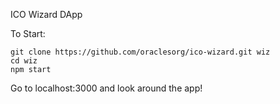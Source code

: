 
ICO Wizard DApp

To Start:

```
git clone https://github.com/oraclesorg/ico-wizard.git wiz
cd wiz
npm start
```

Go to localhost:3000 and look around the app!
